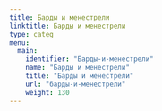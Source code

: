 ```yaml
---
title: Барды и менестрели
linktitle: Барды и менестрели
type: categ
menu:
  main:
    identifier: "Барды-и-менестрели"
    name: "Барды и менестрели"
    title: "Барды и менестрели"
    url: "барды-и-менестрели"
    weight: 130
---
```

